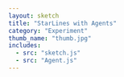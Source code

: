 ```yaml
---
layout: sketch
title: "StarLines with Agents"
category: "Experiment"
thumb_name: "thumb.jpg"
includes:
  - src: "sketch.js"
  - src: "Agent.js"
---
```


<!--

  You can change the title, category and thumb as you like
  (just make sure the folder contain a jpg for the thumb with the correct name)
  Do not change the first line "layout: sketch"

  If you need to customize this html page:
    1) delete the line "layout: sketch"
    2) copy the content of "/_layouts/sketch.html" below.
    Make sure to leave one line of space between the markup above and the html code

-->
